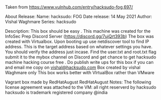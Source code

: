 Taken from https://www.vulnhub.com/entry/hacksudo-fog,697/

About Release:
    Name: hacksudo: FOG
    Date release: 14 May 2021
    Author: Vishal Waghmare
    Series: hacksudo

Description:
    This box should be easy . This machine was created for the InfoSec Prep Discord Server (https://discord.gg/7ujQrt393b)
    The box was created with Virtualbox. Upon booting up use netdiscover tool to find IP address. This is the target address based on whatever settings you have. You should verify the address just incase.
    Find the user.txt and root.txt flag submit it to the mybox channel on Discord and get chance to get hacksudo machine hacking course free .
    Do publish write ups for this box if you can and email me copy on vishal@hacksudo.com
    Box created by vishal Waghmare only
    This box works better with VIrtualBox rather than VMware 

Vagrant box made by RedHatAugust
RedHatAugust Notes:
   The following license agreement was attached to the VM:
   all right reserverd by hacksudo
   hacksudo is trademark registered company @india
